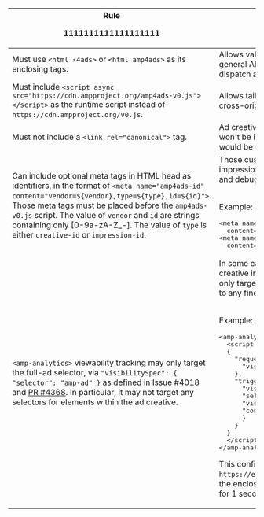 <table>
<thead>
<tr>
  <th>Rule

1111111111111111111

</th>
  <th>Rationale</th>
</tr>
</thead>
<tbody>
<tr>
<td>Must use <code>&lt;html ⚡4ads></code> or <code>&lt;html amp4ads></code> as its enclosing tags.</td>
<td>Allows validators to identify a creative document as either a general AMP doc or a restricted AMPHTML ad doc and to dispatch appropriately.</td>
</tr>
<tr>
<td>Must include <code>&lt;script async src="https://cdn.ampproject.org/amp4ads-v0.js">&lt;/script></code> as the runtime script instead of <code>https://cdn.ampproject.org/v0.js</code>.</td>
<td>Allows tailored runtime behaviors for AMPHTML ads served in cross-origin iframes.</td>
</tr>
<tr>
<td>Must not include a <code>&lt;link rel="canonical"></code> tag.</td>
<td>Ad creatives don't have a "non-AMP canonical version" and won't be independently search-indexed, so self-referencing would be useless.</td>
</tr>
<tr>
<td>Can include optional meta tags in HTML head as identifiers, in the format of <code>&lt;meta name="amp4ads-id" content="vendor=${vendor},type=${type},id=${id}"></code>. Those meta tags must be placed before the <code>amp4ads-v0.js</code> script. The value of <code>vendor</code> and <code>id</code> are strings containing only [0-9a-zA-Z_-]. The value of <code>type</code> is either <code>creative-id</code> or <code>impression-id</code>.</td>
<td>Those custom identifiers can be used to identify the impression or the creative. They can be helpful for reporting and debugging.<br><br><p>Example:</p><pre>
&lt;meta name="amp4ads-id"
  content="vendor=adsense,type=creative-id,id=1283474">
&lt;meta name="amp4ads-id"
  content="vendor=adsense,type=impression-id,id=xIsjdf921S"></pre></td>
</tr>
<tr>
<td><code>&lt;amp-analytics></code> viewability tracking may only target the full-ad selector, via  <code>"visibilitySpec": { "selector": "amp-ad" }</code> as defined in <a href="https://github.com/ampproject/amphtml/issues/4018">Issue #4018</a> and <a href="https://github.com/ampproject/amphtml/pull/4368">PR #4368</a>. In particular, it may not target any selectors for elements within the ad creative.</td>
<td>In some cases, AMPHTML ads may choose to render an ad creative in an iframe.In those cases, host page analytics can only target the entire iframe anyway, and won’t have access to any finer-grained selectors.<br><br>
<p>Example:</p>
<pre>
&lt;amp-analytics id="nestedAnalytics">
  &lt;script type="application/json">
  {
    "requests": {
      "visibility": "https://example.com/nestedAmpAnalytics"
    },
    "triggers": {
      "visibilitySpec": {
      "selector": "amp-ad",
      "visiblePercentageMin": 50,
      "continuousTimeMin": 1000
      }
    }
  }
  &lt;/script>
&lt;/amp-analytics>
</pre>
<p>This configuration sends a request to the <code>https://example.com/nestedAmpAnalytics</code> URL when 50% of the enclosing ad has been continuously visible on the screen for 1 second.</p>
</td>
</tr>
</tbody>
